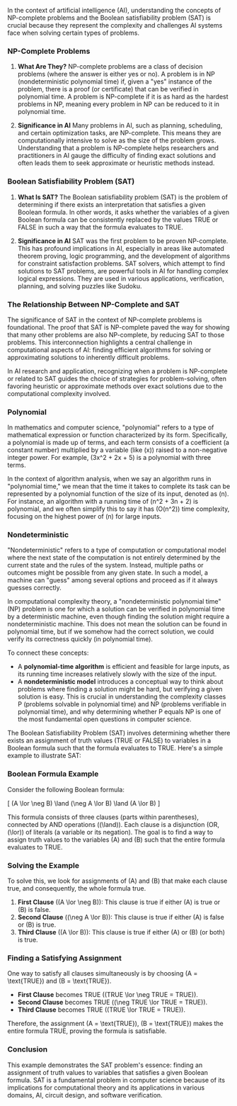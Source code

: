 In the context of artificial intelligence (AI), understanding the concepts of NP-complete problems and the Boolean satisfiability problem (SAT) is crucial because they represent the complexity and challenges AI systems face when solving certain types of problems.

### NP-Complete Problems

1. **What Are They?**
   NP-complete problems are a class of decision problems (where the answer is either yes or no). A problem is in NP (nondeterministic polynomial time) if, given a "yes" instance of the problem, there is a proof (or certificate) that can be verified in polynomial time. A problem is NP-complete if it is as hard as the hardest problems in NP, meaning every problem in NP can be reduced to it in polynomial time.

2. **Significance in AI**
   Many problems in AI, such as planning, scheduling, and certain optimization tasks, are NP-complete. This means they are computationally intensive to solve as the size of the problem grows. Understanding that a problem is NP-complete helps researchers and practitioners in AI gauge the difficulty of finding exact solutions and often leads them to seek approximate or heuristic methods instead.

### Boolean Satisfiability Problem (SAT)

1. **What Is SAT?**
   The Boolean satisfiability problem (SAT) is the problem of determining if there exists an interpretation that satisfies a given Boolean formula. In other words, it asks whether the variables of a given Boolean formula can be consistently replaced by the values TRUE or FALSE in such a way that the formula evaluates to TRUE.

2. **Significance in AI**
   SAT was the first problem to be proven NP-complete. This has profound implications in AI, especially in areas like automated theorem proving, logic programming, and the development of algorithms for constraint satisfaction problems. SAT solvers, which attempt to find solutions to SAT problems, are powerful tools in AI for handling complex logical expressions. They are used in various applications,  verification, planning, and solving puzzles like Sudoku.

### The Relationship Between NP-Complete and SAT

The significance of SAT in the context of NP-complete problems is foundational. The proof that SAT is NP-complete paved the way for showing that many other problems are also NP-complete, by reducing SAT to those problems. This interconnection highlights a central challenge in computational aspects of AI: finding efficient algorithms for solving or approximating solutions to inherently difficult problems. 

In AI research and application, recognizing when a problem is NP-complete or related to SAT guides the choice of strategies for problem-solving, often favoring heuristic or approximate methods over exact solutions due to the computational complexity involved.

### Polynomial

In mathematics and computer science, "polynomial" refers to a type of mathematical expression or function characterized by its form. Specifically, a polynomial is made up of terms, and each term consists of a coefficient (a constant number) multiplied by a variable (like \(x\)) raised to a non-negative integer power. For example, \(3x^2 + 2x + 5\) is a polynomial with three terms.

In the context of algorithm analysis, when we say an algorithm runs in "polynomial time," we mean that the time it takes to complete its task can be represented by a polynomial function of the size of its input, denoted as \(n\). For instance, an algorithm with a running time of \(n^2 + 3n + 2\) is polynomial, and we often simplify this to say it has \(O(n^2)\) time complexity, focusing on the highest power of \(n\) for large inputs.

### Nondeterministic

"Nondeterministic" refers to a type of computation or computational model where the next state of the computation is not entirely determined by the current state and the rules of the system. Instead, multiple paths or outcomes might be possible from any given state. In such a model, a machine can "guess" among several options and proceed as if it always guesses correctly.

In computational complexity theory, a "nondeterministic polynomial time" (NP) problem is one for which a solution can be verified in polynomial time by a deterministic machine, even though finding the solution might require a nondeterministic machine. This does not mean the solution can be found in polynomial time, but if we somehow had the correct solution, we could verify its correctness quickly (in polynomial time).

To connect these concepts:
- A **polynomial-time algorithm** is efficient and feasible for large inputs, as its running time increases relatively slowly with the size of the input.
- A **nondeterministic model** introduces a conceptual way to think about problems where finding a solution might be hard, but verifying a given solution is easy. This is crucial in understanding the complexity classes P (problems solvable in polynomial time) and NP (problems verifiable in polynomial time), and why determining whether P equals NP is one of the most fundamental open questions in computer science.

The Boolean Satisfiability Problem (SAT) involves determining whether there exists an assignment of truth values (TRUE or FALSE) to variables in a Boolean formula such that the formula evaluates to TRUE. Here's a simple example to illustrate SAT:

### Boolean Formula Example

Consider the following Boolean formula:

\[
(A \lor \neg B) \land (\neg A \lor B) \land (A \lor B)
\]

This formula consists of three clauses (parts within parentheses), connected by AND operations (\(\land\)). Each clause is a disjunction (OR, \(\lor\)) of literals (a variable or its negation). The goal is to find a way to assign truth values to the variables \(A\) and \(B\) such that the entire formula evaluates to TRUE.

### Solving the Example

To solve this, we look for assignments of \(A\) and \(B\) that make each clause true, and consequently, the whole formula true.

1. **First Clause** (\(A \lor \neg B\)): This clause is true if either \(A\) is true or \(B\) is false.
2. **Second Clause** (\(\neg A \lor B\)): This clause is true if either \(A\) is false or \(B\) is true.
3. **Third Clause** (\(A \lor B\)): This clause is true if either \(A\) or \(B\) (or both) is true.

### Finding a Satisfying Assignment

One way to satisfy all clauses simultaneously is by choosing \(A = \text{TRUE}\) and \(B = \text{TRUE}\).

- **First Clause** becomes TRUE (\(TRUE \lor \neg TRUE = TRUE\)).
- **Second Clause** becomes TRUE (\(\neg TRUE \lor TRUE = TRUE\)).
- **Third Clause** becomes TRUE (\(TRUE \lor TRUE = TRUE\)).

Therefore, the assignment \(A = \text{TRUE}\), \(B = \text{TRUE}\) makes the entire formula TRUE, proving the formula is satisfiable.

### Conclusion

This example demonstrates the SAT problem's essence: finding an assignment of truth values to variables that satisfies a given Boolean formula. SAT is a fundamental problem in computer science because of its implications for computational theory and its applications in various domains, AI, circuit design, and software verification.
